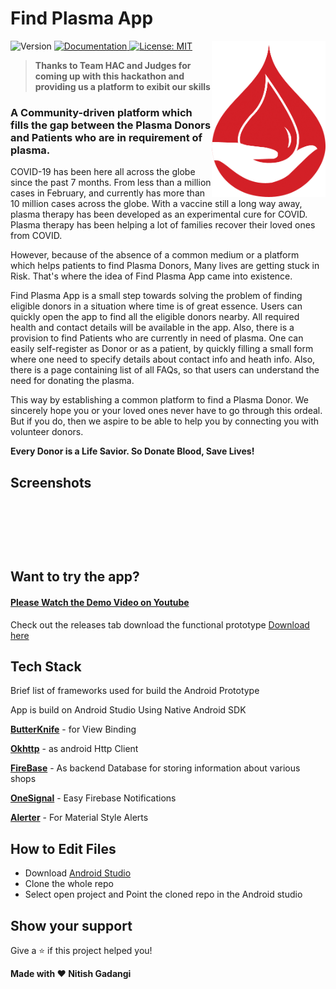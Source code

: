 <h1>Find Plasma App</h1>
<img alt="LOGO" align="right" height="250" src="./screenshots/logo.png" />
<p>
  <img alt="Version" src="https://img.shields.io/badge/version-1.0-blue.svg?cacheSeconds=2592000" />
  <a href="adsasd" target="_blank">
    <img alt="Documentation" src="https://img.shields.io/badge/documentation-yes-brightgreen.svg" />
  </a>
  <a href="#" target="_blank">
    <img alt="License: MIT" src="https://img.shields.io/badge/License-MIT-yellow.svg" />
  </a>
</p>

> **Thanks to Team HAC and Judges for coming up with this hackathon and providing us a platform to exibit our skills**

### A Community-driven platform which fills the gap between the Plasma Donors and Patients who are in requirement of plasma.

COVID-19 has been here all across the globe since the past 7 months. From less than a million cases in February, and currently has more than 10 million cases across the globe. With a vaccine still a long way away, plasma therapy has been developed as an experimental cure for COVID. Plasma therapy has been helping a lot of families recover their loved ones from COVID. 

However, because of the absence of a common medium or a platform which helps patients to find Plasma Donors, Many lives are getting stuck in Risk. That's where the idea of Find Plasma App came into existence.

Find Plasma App is a small step towards solving the problem of finding eligible donors in a situation where time is of great essence. Users can quickly open the app to find all the eligible donors nearby. All required health and contact details will be available in the app. Also, there is a provision to find Patients who are currently in need of plasma.
One can easily self-register as Donor or as a patient, by quickly filling a small form where one need to specify details about contact info and heath info.
Also, there is a page containing list of all FAQs, so that users can understand the need for donating the plasma.

This way by establishing a common platform to find a Plasma Donor. We sincerely hope you or your loved ones never have to go through this ordeal. But if you do, then we aspire to be able to help you by connecting you with volunteer donors.

**Every Donor is a Life Savior. So Donate Blood, Save Lives!**

## Screenshots
![]()

![]()

![]()

## Want to try the app?
#### [Please Watch the Demo Video on Youtube](https://www.youtube.com/watch?v=ciT8U4ZkG1M&feature=youtu.be)

Check out the releases tab download the functional prototype
[Download here](https://drive.google.com/file/d/1YfTz-NeSqCwC5yIuvsajGuamMAPr64n2/view?usp=sharing)

## Tech Stack
Brief list of frameworks used for build the Android Prototype

App is build on Android Studio Using Native Android SDK

**[ButterKnife](https://jakewharton.github.io/butterknife/)** - for View Binding

**[Okhttp](https://square.github.io/okhttp/)** - as android Http Client

**[FireBase](https://firebase.google.com/)** - As backend Database for storing information about various shops

**[OneSignal](https://onesignal.com/)** - Easy Firebase Notifications

**[Alerter](https://github.com/Tapadoo/Alerter)** - For Material Style Alerts

## How to Edit Files

* Download [Android Studio](https://developer.android.com/studio)
* Clone the whole repo
* Select open project and Point the cloned repo in the Android studio

## Show your support

Give a ⭐️ if this project helped you!


 **Made with ❤ Nitish Gadangi**


